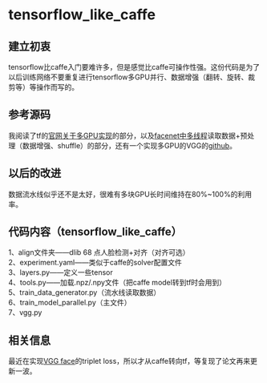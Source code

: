 # tensorflow_like_caffe
## 建立初衷
tensorflow比caffe入门要难许多，但是感觉比caffe可操作性强。这份代码是为了以后训练网络不要重复进行tensorflow多GPU并行、数据增强（翻转、旋转、裁剪等）等操作而写的。
## 参考源码
我阅读了tf的[官网关于多GPU实现](https://github.com/tensorflow/models/blob/master/tutorials/image/cifar10/cifar10_multi_gpu_train.py)的部分，以及[facenet中多线程](https://github.com/davidsandberg/facenet/blob/096ed770f163957c1e56efa7feeb194773920f6e/src/train_softmax.py#L110)读取数据+预处理（数据增强、shuffle）的部分，还有一个实现多GPU的VGG的[github](https://github.com/huyng/tensorflow-vgg/blob/master/train_model_parallel.py)。
## 以后的改进
数据流水线似乎还不是太好，很难有多块GPU长时间维持在80%~100%的利用率。
## 代码内容（tensorflow_like_caffe）
1、align文件夹——dlib 68 点人脸检测+对齐（对齐可选）<br>
2、experiment.yaml——类似于caffe的solver配置文件<br>
3、layers.py——定义一些tensor<br>
4、tools.py——加载.npz/.npy文件（把caffe model转到tf时会用到）<br>
5、train_data_generator.py（流水线读取数据）<br>
6、train_model_parallel.py（主文件）<br>
7、vgg.py<br>
## 相关信息
最近在实现[VGG face](http://202.116.81.74/cache/16/03/www.robots.ox.ac.uk/7ae360b2340988ebb009f723db77afc7/parkhi15.pdf)的triplet loss，所以才从caffe转向tf，等复现了论文再来更新一波。
